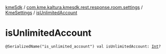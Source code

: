 [kmeSdk](../../index.md) / [com.kme.kaltura.kmesdk.rest.response.room.settings](../index.md) / [KmeSettings](index.md) / [isUnlimitedAccount](./is-unlimited-account.md)

# isUnlimitedAccount

`@SerializedName("is_unlimited_account") val isUnlimitedAccount: `[`Int`](https://kotlinlang.org/api/latest/jvm/stdlib/kotlin/-int/index.html)`?`